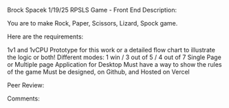 Brock Spacek 
1/19/25
RPSLS Game - Front End
Description: 

You are to make Rock, Paper, Scissors, Lizard, Spock game.

Here are the requirements:

1v1 and 1vCPU
Prototype for this work or a detailed flow chart to illustrate the logic or both!
Different modes: 1 win / 3 out of 5 / 4 out of 7
Single Page or Multiple page Application for Desktop
Must have a way to show the rules of the game
Must be designed, on Github, and Hosted on Vercel


Peer Review: 

Comments: 
